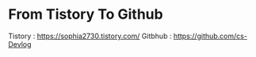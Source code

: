 # From Tistory To Github

Tistory : <https://sophia2730.tistory.com/>
Gitbhub : <https://github.com/cs-Devlog> 